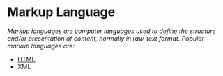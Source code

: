 # Markup Language
*Markup languages are computer languages used to define the structure and/or presentation of content, normally in raw-text format. Popular markup languages are:*
- [HTML](html)
- XML
